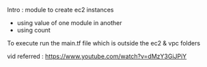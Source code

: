 Intro : 
module to create ec2 instances 
- using value of one module in another 
- using count

To execute run the main.tf file which is outside the ec2 & vpc folders

vid referred : https://www.youtube.com/watch?v=dMzY3GiJPiY

